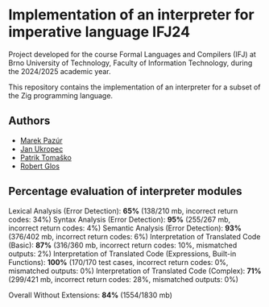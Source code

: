 # Implementation of an interpreter for imperative language IFJ24 

Project developed for the course Formal Languages and Compilers (IFJ) at Brno University of Technology, Faculty of Information Technology, during the 2024/2025 academic year.

This repository contains the implementation of an interpreter for a subset of the Zig programming language.

## Authors
- [Marek Pazúr](https://github.com/0x6B6)
- [Jan Ukropec](https://github.com/JanUkropec)
- [Patrik Tomaško](https://github.com/PatrikTomasko47)
- [Robert Glos](https://github.com/RobertGlos)

## Percentage evaluation of interpreter modules
Lexical Analysis (Error Detection): **65%** (138/210 mb, incorrect return codes: 34%)
Syntax Analysis (Error Detection): **95%** (255/267 mb, incorrect return codes: 4%)
Semantic Analysis (Error Detection): **93%** (376/402 mb, incorrect return codes: 6%)
Interpretation of Translated Code (Basic): **87%** (316/360 mb, incorrect return codes: 10%, mismatched outputs: 2%)
Interpretation of Translated Code (Expressions, Built-in Functions): **100%** (170/170 test cases, incorrect return codes: 0%, mismatched outputs: 0%)
Interpretation of Translated Code (Complex): **71%** (299/421 mb, incorrect return codes: 28%, mismatched outputs: 0%)

Overall Without Extensions: **84%** (1554/1830 mb)

